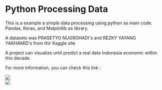 # Python Processing Data 

This is a example a simple data processing using python as main code. Pandas, Keras, and Matplotlib as library.

A datasets was PRASETYO NUGROHADI's and REZKY YAYANG YAKHAMID's from thir Kaggle site

A project can visualize until predict a real data Indonesia economic within this decade.

For more information, you can check this link :
<div align="center> 
    <a href="https://www.kaggle.com/datasets/rezkyyayang/pekerja-sejahtera">
        <img src="https://img.shields.io/badge/Kaggle-20BEFF?style=for-the-badge&logo=Kaggle&logoColor=white">
    </a>
</div>

<div align="center> 
    <a href="https://www.kaggle.com/code/prasetyon/indonesia-avgsalary-and-minwage-analysis-15-22/notebook">
        <img src="https://img.shields.io/badge/Kaggle-20BEFF?style=for-the-badge&logo=Kaggle&logoColor=white">
    </a>
</div>

